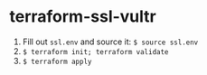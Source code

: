 # terraform-ssl-vultr

1. Fill out `ssl.env` and source it: `$ source ssl.env`
2. `$ terraform init; terraform validate`
3. `$ terraform apply`
